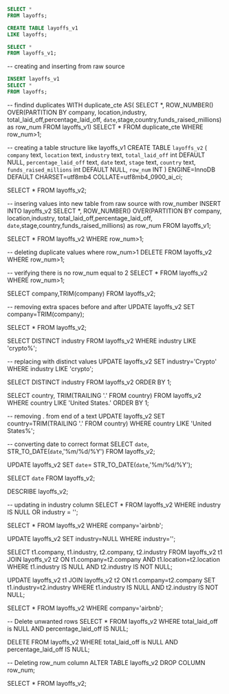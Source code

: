 ```sql
SELECT *
FROM layoffs;
```

```sql
CREATE TABLE layoffs_v1
LIKE layoffs;
```

```sql
SELECT *
FROM layoffs_v1;
```

-- creating and inserting from raw source
```sql
INSERT layoffs_v1
SELECT *
FROM layoffs;
```

-- findind duplicates
WITH duplicate_cte AS(
SELECT *,
ROW_NUMBER() OVER(PARTITION BY company, location,industry, total_laid_off,percentage_laid_off,
`date`,stage,country,funds_raised_millions) as row_num
FROM layoffs_v1)
SELECT * FROM duplicate_cte
WHERE row_num>1;

-- creating a table structure like layoffs_v1
CREATE TABLE `layoffs_v2` (
  `company` text,
  `location` text,
  `industry` text,
  `total_laid_off` int DEFAULT NULL,
  `percentage_laid_off` text,
  `date` text,
  `stage` text,
  `country` text,
  `funds_raised_millions` int DEFAULT NULL,
  `row_num` INT
) ENGINE=InnoDB DEFAULT CHARSET=utf8mb4 COLLATE=utf8mb4_0900_ai_ci;

SELECT *
FROM layoffs_v2;

-- insering values into new table from raw source with row_number
INSERT INTO layoffs_v2
SELECT *,
ROW_NUMBER() OVER(PARTITION BY company, location,industry, total_laid_off,percentage_laid_off,
`date`,stage,country,funds_raised_millions) as row_num
FROM layoffs_v1;

SELECT *
FROM layoffs_v2
WHERE row_num>1;

-- deleting duplicate values where row_num>1
DELETE
FROM layoffs_v2
WHERE row_num>1;

-- verifying there is no row_num equal to 2
SELECT *
FROM layoffs_v2
WHERE row_num>1;

SELECT company,TRIM(company)
FROM layoffs_v2;

-- removing extra spaces before and after
UPDATE layoffs_v2
SET company=TRIM(company);

SELECT *
FROM layoffs_v2;

SELECT DISTINCT industry 
FROM layoffs_v2
WHERE industry LIKE 'crypto%';

-- replacing with distinct values
UPDATE layoffs_v2
SET industry='Crypto'
WHERE industry LIKE 'crypto';

SELECT DISTINCT industry
FROM layoffs_v2
ORDER BY 1;

SELECT country, TRIM(TRAILING '.' FROM country)
FROM layoffs_v2
WHERE country LIKE 'United States.'
ORDER BY 1;

-- removing . from end of a text
UPDATE layoffs_v2
SET country=TRIM(TRAILING '.' FROM country)
WHERE country LIKE 'United States%';

-- converting date to correct format
SELECT `date`, STR_TO_DATE(`date`,'%m/%d/%Y')
FROM layoffs_v2;

UPDATE layoffs_v2
SET `date`= STR_TO_DATE(`date`,'%m/%d/%Y');

SELECT `date`
FROM layoffs_v2;

DESCRIBE layoffs_v2;

-- updating in industry column
SELECT *
FROM layoffs_v2
WHERE industry IS NULL
OR industry = '';

SELECT *
FROM layoffs_v2
WHERE company='airbnb';

UPDATE layoffs_v2
SET industry=NULL
WHERE industry='';

SELECT t1.company, t1.industry, t2.company, t2.industry
FROM layoffs_v2 t1
JOIN layoffs_v2 t2
	ON t1.company=t2.company
    AND t1.location=t2.location
WHERE t1.industry IS NULL
AND t2.industry IS NOT NULL;

UPDATE layoffs_v2 t1
JOIN layoffs_v2 t2
	ON t1.company=t2.company
SET t1.industry=t2.industry
WHERE t1.industry IS NULL
AND t2.industry IS NOT NULL;

SELECT *
FROM layoffs_v2
WHERE company='airbnb';

-- Delete unwanted rows
SELECT *
FROM layoffs_v2
WHERE total_laid_off is NULL
AND percentage_laid_off IS NULL;

DELETE 
FROM layoffs_v2
WHERE total_laid_off is NULL
AND percentage_laid_off IS NULL;

-- Deleting row_num column
ALTER TABLE layoffs_v2
DROP COLUMN row_num;

SELECT *
FROM layoffs_v2;

